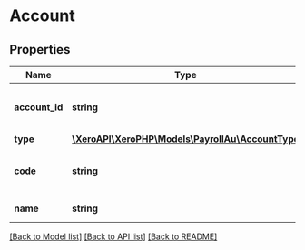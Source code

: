 # Account

## Properties
Name | Type | Description | Notes
------------ | ------------- | ------------- | -------------
**account_id** | **string** | Xero identifier for accounts | [optional] 
**type** | [**\XeroAPI\XeroPHP\Models\PayrollAu\AccountType**](AccountType.md) |  | [optional] 
**code** | **string** | Customer defined account code | [optional] 
**name** | **string** | Name of account | [optional] 

[[Back to Model list]](../README.md#documentation-for-models) [[Back to API list]](../README.md#documentation-for-api-endpoints) [[Back to README]](../README.md)


